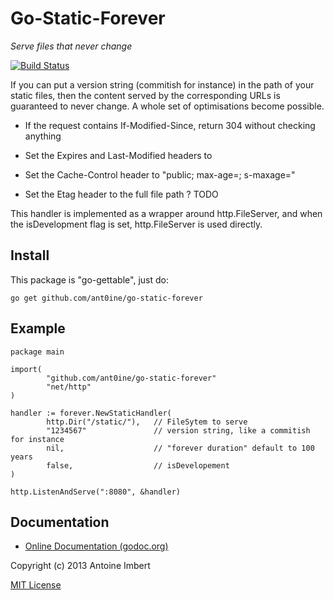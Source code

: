 
Go-Static-Forever
=================

*Serve files that never change*

[![Build Status](https://travis-ci.org/ant0ine/go-static-forever.png?branch=master)](https://travis-ci.org/ant0ine/go-static-forever)

If you can put a version string (commitish for instance) in the path of your
static files, then the content served by the corresponding URLs is guaranteed
to never change. A whole set of optimisations become possible.

* If the request contains If-Modified-Since, return 304 without checking anything

* Set the Expires and Last-Modified headers to <forever>

* Set the Cache-Control header to "public; max-age=<forever>; s-maxage=<forever>"

* Set the Etag header to the full file path ? TODO

This handler is implemented as a wrapper around http.FileServer, and when the
isDevelopment flag is set, http.FileServer is used directly.


Install
-------

This package is "go-gettable", just do:

    go get github.com/ant0ine/go-static-forever

Example
-------

    package main

    import(
            "github.com/ant0ine/go-static-forever"
            "net/http"
    )

    handler := forever.NewStaticHandler(
            http.Dir("/static/"),   // FileSytem to serve
            "1234567"               // version string, like a commitish for instance
            nil,                    // "forever duration" default to 100 years
            false,                  // isDevelopement
    )

    http.ListenAndServe(":8080", &handler)

Documentation
-------------

- [Online Documentation (godoc.org)](http://godoc.org/github.com/ant0ine/go-static-forever)

Copyright (c) 2013 Antoine Imbert

[MIT License](https://github.com/ant0ine/go-static-forever/blob/master/LICENSE)


